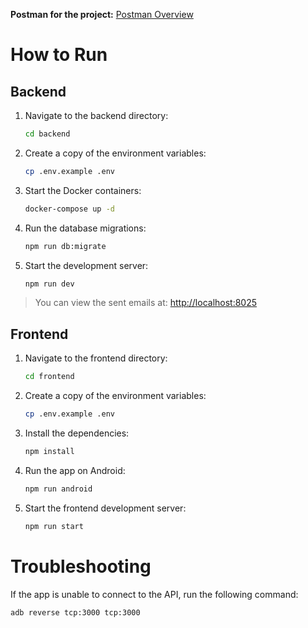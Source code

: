 **Postman for the project:** [Postman Overview](https://www.postman.com/c4rlos3g/tasks/overview)

# How to Run

## Backend

1. Navigate to the backend directory:
   ```bash
   cd backend
   ```
2. Create a copy of the environment variables:
   ```bash
   cp .env.example .env
   ```
3. Start the Docker containers:
   ```bash
   docker-compose up -d
   ```
4. Run the database migrations:
   ```bash
   npm run db:migrate
   ```
5. Start the development server:
   ```bash
   npm run dev
   ```

> You can view the sent emails at: [http://localhost:8025](http://localhost:8025)

## Frontend

1. Navigate to the frontend directory:
   ```bash
   cd frontend
   ```
2. Create a copy of the environment variables:
   ```bash
   cp .env.example .env
   ```
3. Install the dependencies:
   ```bash
   npm install
   ```
4. Run the app on Android:
   ```bash
   npm run android
   ```
5. Start the frontend development server:
   ```bash
   npm run start
   ```

# Troubleshooting

If the app is unable to connect to the API, run the following command:

```bash
adb reverse tcp:3000 tcp:3000
```
